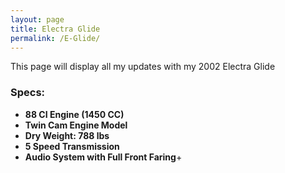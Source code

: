 ```yaml
---
layout: page
title: Electra Glide
permalink: /E-Glide/
---
```


This page will display all my updates with my 2002 Electra Glide

### Specs:
- **88 CI Engine (1450 CC)**
- **Twin Cam Engine Model**
- **Dry Weight: 788 lbs**
- **5 Speed Transmission**
- **Audio System with Full Front Faring**+

